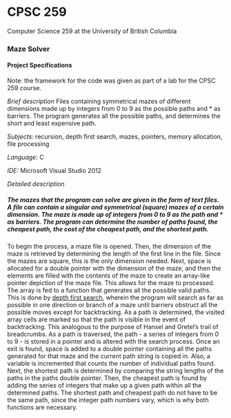 # CPSC 259
Computer Science 259 at the University of British Columbia
### Maze Solver

#### Project Specifications
Note: the framework for the code was given as part of a lab for the CPSC 259 course. 

*Brief description*
Files containing symmetrical mazes of different dimensions made up by integers from 0 to 9 as the possible paths and * as barriers. The program generates all the possible paths, and determines the short and least expensive path.

*Subjects:* recursion, depth first search, mazes, pointers, memory allocation, file processing

*Language:* C

*IDE:* Microsoft Visual Studio 2012

*Detailed description*
##### The mazes that the program can solve are given in the form of text files. A file can contain a singular and symmetrical (square) mazes of a certain dimension. The maze is made up of integers from 0 to 9 as the path and * as barriers. The program can determine the number of paths found, the cheapest path, the cost of the cheapest path, and the shortest path.
To begin the process, a maze file is opened. Then, the dimension of the maze is retrieved by determining the length of the first line in the file. Since the mazes are square, this is the only dimension needed. Next, space is allocated for a double pointer with the dimension of the maze, and then the elements are filled with the contents of the maze to create an array-like pointer depiction of the maze file. This allows for the maze to processed.
The array is fed to a function that generates all the possible valid paths. This is done by [depth first search](https://www.cs.usfca.edu/~galles/visualization/DFS.html), wherein the program will search as far as possible in one direction or branch of a maze until barriers obstruct all the possible moves except for backtracking. As a path is determined, the visited array cells are marked so that the path is visible in the event of backtracking. This analogous to the purpose of Hansel and Gretel’s trail of breadcrumbs. As a path is traversed, the path - a series of integers from 0 to 9 - is stored in a pointer and is altered with the search process. 
Once an exit is found, space is added to a double pointer containing all the paths generated for that maze and the current path string is copied in. Also, a variable is incremented that counts the number of individual paths found. 
Next, the shortest path is determined by comparing the string lengths of the paths in the paths double pointer. Then, the cheapest path is found by adding the series of integers that make up a given path within all the determined paths. The shortest path and cheapest path do not have to be the same path, since the integer path numbers vary, which is why both functions are necessary.


